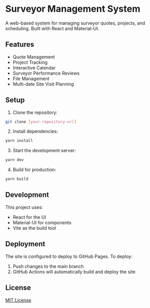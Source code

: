 # Surveyor Management System

A web-based system for managing surveyor quotes, projects, and scheduling. Built with React and Material-UI.

## Features

- Quote Management
- Project Tracking
- Interactive Calendar
- Surveyor Performance Reviews
- File Management
- Multi-date Site Visit Planning

## Setup

1. Clone the repository:
```bash
git clone [your-repository-url]
```

2. Install dependencies:
```bash
yarn install
```

3. Start the development server:
```bash
yarn dev
```

4. Build for production:
```bash
yarn build
```

## Development

This project uses:
- React for the UI
- Material-UI for components
- Vite as the build tool

## Deployment

The site is configured to deploy to GitHub Pages. To deploy:

1. Push changes to the main branch
2. GitHub Actions will automatically build and deploy the site

## License

[MIT License](LICENSE) 